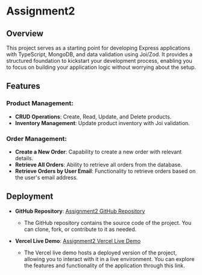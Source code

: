 # Assignment2

## Overview

This project serves as a starting point for developing Express applications with TypeScript, MongoDB, and data validation using Joi/Zod. It provides a structured foundation to kickstart your development process, enabling you to focus on building your application logic without worrying about the setup.

## Features

### Product Management:

- **CRUD Operations**: Create, Read, Update, and Delete products.
- **Inventory Management**: Update product inventory with Joi validation.

### Order Management:

- **Create a New Order**: Capability to create a new order with relevant details.
- **Retrieve All Orders**: Ability to retrieve all orders from the database.
- **Retrieve Orders by User Email**: Functionality to retrieve orders based on the user's email address.

## Deployment

- **GitHub Repository**: [Assignment2 GitHub Repository](https://github.com/mahfuzctg/Assignment2-L2)

  - The GitHub repository contains the source code of the project. You can clone, fork, or contribute to it as needed.

- **Vercel Live Demo**: [Assignment2 Vercel Live Demo](https://assignment2-virid.vercel.app/)
  - The Vercel live demo hosts a deployed version of the project, allowing you to interact with it in a live environment. You can explore the features and functionality of the application through this link.
